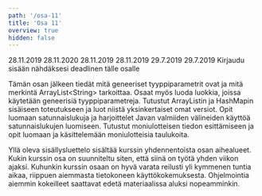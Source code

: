 ```yaml
---
path: '/osa-11'
title: 'Osa 11'
overview: true
hidden: false
---
```


<only-for-course-variant variant="dl">
  <deadline>28.11.2019</deadline>
</only-for-course-variant>

<only-for-course-variant variant="nodl">
  <deadline>28.11.2020</deadline>
</only-for-course-variant>

<only-for-course-variant variant="ohja-dl">
  <deadline>28.11.2019</deadline>
</only-for-course-variant>

<only-for-course-variant variant="ohja-nodl">
  <deadline>28.11.2019</deadline>
</only-for-course-variant>

<only-for-course-variant variant="kesa-dl">
  <deadline>29.7.2019</deadline>
</only-for-course-variant>

<only-for-course-variant variant="kesa-ohja-dl">
  <deadline>29.7.2019</deadline>
</only-for-course-variant>

<only-for-not-logged-in>
  <deadline>Kirjaudu sisään nähdäksesi deadlinen tälle osalle</deadline>
</only-for-not-logged-in>


Tämän osan jälkeen tiedät mitä geneeriset tyyppiparametrit ovat ja mitä merkintä ArrayList&lt;String&gt; tarkoittaa. Osaat myös luoda luokkia, joissa käytetään geneerisiä tyyppiparametreja. Tutustut ArrayListin ja HashMapin sisäiseen toteutukseen ja luot niistä yksinkertaiset omat versiot. Opit luomaan satunnaislukuja ja harjoittelet Javan valmiiden välineiden käyttöä satunnaislukujen luomiseen. Tutustut  moniulotteisen tiedon esittämiseen ja opit luomaan ja käsittelemään moniulotteisia taulukoita.


<please-login></please-login>

<pages-in-this-section></pages-in-this-section>

Yllä oleva sisällysluettelo sisältää kurssin yhdennentoista osan aihealueet. Kukin kurssin osa on suunniteltu siten, että siinä on työtä yhden viikon ajaksi. Kuhunkin kurssin osaan on hyvä varata reilusti yli kymmenen tuntia aikaa, riippuen aiemmasta tietokoneen käyttökokemuksesta. Ohjelmointia aiemmin kokeilleet saattavat edetä materiaalissa aluksi nopeamminkin.

<exercises-in-this-section></exercises-in-this-section>
